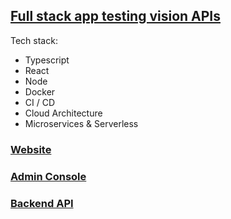 ## [Full stack app testing vision APIs](https://tmtl.app)

Tech stack:

- Typescript
- React
- Node
- Docker
- CI / CD
- Cloud Architecture
- Microservices & Serverless

### [Website](https://tmtl.app)

### [Admin Console](https://tmtl.app)

### [Backend API](backend.api)

